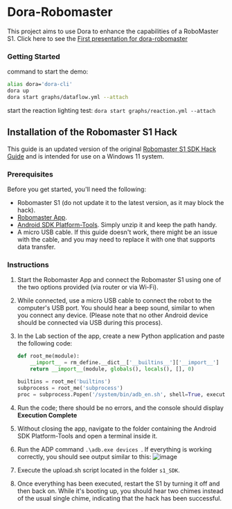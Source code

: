 # Dora-Robomaster

This project aims to use Dora to enhance the capabilities of a RoboMaster S1. 
Click here to see the [First presentation for dora-robomaster](https://docs.google.com/presentation/d/18jjlBskEOXih-jM1cYWa8fFOB9j8ltHgOx4vg5BSuk0/edit?usp=sharing)

### Getting Started

command to start the demo:

```bash
alias dora='dora-cli'
dora up
dora start graphs/dataflow.yml --attach
```

start the reaction lighting test:
`dora start graphs/reaction.yml --attach`


## Installation of the Robomaster S1 Hack

This guide is an updated version of the original [Robomaster S1 SDK Hack Guide](https://www.bug-br.org.br/s1_sdk_hack.zip) and is intended for use on a Windows 11 system.

### Prerequisites

Before you get started, you'll need the following:

- Robomaster S1 (do not update it to the latest version, as it may block the hack).
- [Robomaster App](https://www.dji.com/fr/robomaster-s1/downloads).
- [Android SDK Platform-Tools](https://developer.android.com/tools/releases/platform-tools). Simply unzip it and keep the path handy.
- A micro USB cable. If this guide doesn't work, there might be an issue with the cable, and you may need to replace it with one that supports data transfer.

### Instructions

1. Start the Robomaster App and connect the Robomaster S1 using one of the two options provided (via router or via Wi-Fi).
2. While connected, use a micro USB cable to connect the robot to the computer's USB port. You should hear a beep sound, similar to when you connect any device. (Please note that no other Android device should be connected via USB during this process).
3. In the Lab section of the app, create a new Python application and paste the following code:

   ```python
   def root_me(module):
       __import__ = rm_define.__dict__['__builtins__']['__import__']
       return __import__(module, globals(), locals(), [], 0)

   builtins = root_me('builtins')
   subprocess = root_me('subprocess')
   proc = subprocess.Popen('/system/bin/adb_en.sh', shell=True, executable='/system/bin/sh', stdout=subprocess.PIPE, stderr=subprocess.PIPE)
   ```

4. Run the code; there should be no errors, and the console should display **Execution Complete**
5. Without closing the app, navigate to the folder containing the Android SDK Platform-Tools and open a terminal inside it.
6. Run the ADP command `.\adb.exe devices `. If everything is working correctly, you should see output similar to this: ![image](https://github.com/Felixhuangsiling/Dora-Robomaster/assets/77993249/dc6368ec-052c-4b18-8fdc-0ec314adb073)
7. Execute the upload.sh script located in the folder `s1_SDK`.
8. Once everything has been executed, restart the S1 by turning it off and then back on. While it's booting up, you should hear two chimes instead of the usual single chime, indicating that the hack has been successful.




